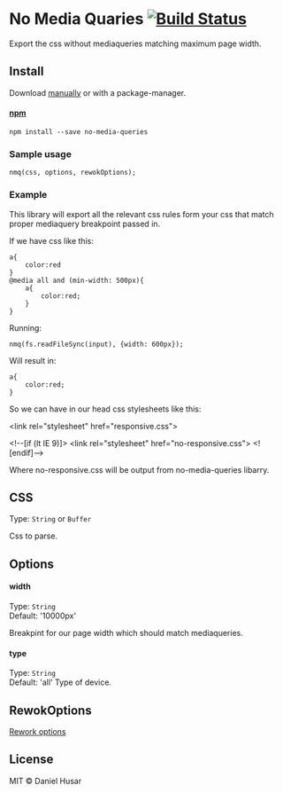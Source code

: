 # No Media Quaries [![Build Status](https://travis-ci.org/danielhusar/no-media-queries.svg)](https://travis-ci.org/danielhusar/no-media-queries)

Export the css without mediaqueries matching maximum page width.

## Install

Download [manually](https://github.com/danielhusar/no-media-queries/archive/master.zip) or with a package-manager.

#### [npm](https://npmjs.org/package/no-media-queries)

```
npm install --save no-media-queries
```

### Sample usage

```
nmq(css, options, rewokOptions);
```

### Example

This library will export all the relevant css rules form your css that match proper mediaquery breakpoint passed in.

If we have css like this:

```
a{
	color:red
} 
@media all and (min-width: 500px){
	a{
		color:red;
	}
}
```

Running: 

```
nmq(fs.readFileSync(input), {width: 600px});
```

Will result in:

```
a{
	color:red;
}
```

So we can have in our head css stylesheets like this:


&lt;link rel="stylesheet" href="responsive.css"&gt;

&lt;!--[if (lt IE 9)]&gt;
  &lt;link rel="stylesheet" href="no-responsive.css"&gt;
&lt;![endif]--&gt;


Where no-responsive.css will be output from no-media-queries libarry.

## CSS

Type: `String` or `Buffer`

Css to parse.

## Options


#### width

Type: `String`  
Default: '10000px'

Breakpint for our page width which should match mediaqueries.

#### type

Type: `String`  
Default: 'all'
Type of device.

## RewokOptions


[Rework options](https://github.com/reworkcss/rework)

## License

MIT © Daniel Husar
